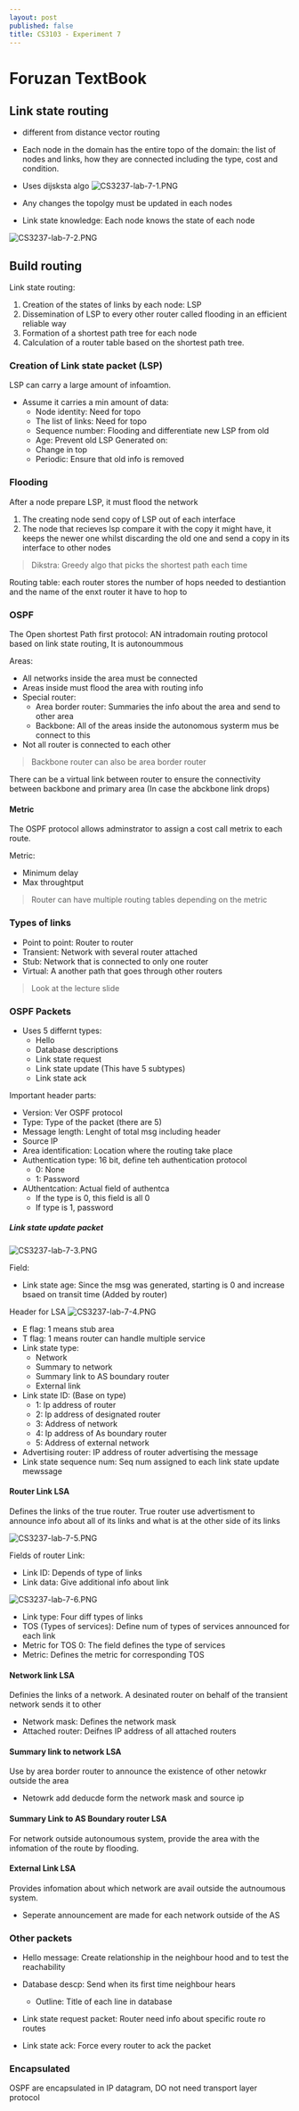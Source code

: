 ```yaml
---
layout: post
published: false
title: CS3103 - Experiment 7
---
```

# Foruzan TextBook

## Link state routing
- different from distance vector routing
- Each node in the domain has the entire topo of the domain: the list of nodes and links, how they are connected including the type, cost and condition. 
- Uses dijsksta algo
![CS3237-lab-7-1.PNG]({{site.baseurl}}/img/CS3237-lab-7-1.PNG)


- Any changes the topolgy must be updated in each nodes
- Link state knowledge: Each node knows the state of each node

![CS3237-lab-7-2.PNG]({{site.baseurl}}/img/CS3237-lab-7-2.PNG)

## Build routing

Link state routing:
1. Creation of the states of links by each node: LSP
2. Dissemination of LSP to every other router called flooding in an efficient reliable way
3. Formation of a shortest path tree for each node
4. Calculation of a router table based on the shortest path tree.


### Creation of Link state packet (LSP)
LSP can carry a large amount of infoamtion. 
- Assume it carries a min amount of data: 
	- Node identity: Need for topo
    - The list of links: Need for topo
    - Sequence number: Flooding and differentiate new LSP from old
    - Age: Prevent old LSP
Generated on:
	- Change in top
    - Periodic: Ensure that old info is removed

### Flooding
After a node prepare LSP, it must flood the network
1. The creating node send copy of LSP out of each interface
2. The node that recieves lsp compare it with the copy it might have, it keeps the newer one whilst discarding the old one and send a copy in its interface to other nodes

> Dikstra: Greedy algo that picks the shortest path each time

Routing table: each router stores the number of hops needed to destiantion and the name of the enxt router it have to hop to


### OSPF
The Open shortest Path first protocol: AN intradomain routing protocol based on link state routing, It is autonoummous

Areas: 
- All networks inside the area must be connected
- Areas inside must flood the area with routing info
- Special router: 
	- Area border router: Summaries the info about the area and send to other area
	- Backbone: All of the areas inside the autonomous systerm mus be connect to this
- Not all router is connected to each other


> Backbone router can also be area border router

There can be a virtual link between router to ensure the connectivity between backbone and primary area (In case the abckbone link drops)


#### Metric
The OSPF protocol allows adminstrator to assign a cost call metrix to each route. 

Metric:
- Minimum delay
- Max throughtput

> Router can have multiple routing tables depending on the metric


### Types of links
- Point to point: Router to router
- Transient: Network with several router attached
- Stub: Network that is connected to only one router
- Virtual: A another path that goes through other routers

> Look at the lecture slide

### OSPF Packets
- Uses 5 differnt types:
	- Hello
    - Database descriptions
    - Link state request
    - Link state update (This have 5 subtypes)
    - Link state ack
    
Important header parts:
- Version: Ver OSPF protocol
- Type: Type of the packet (there are 5)
- Message length: Lenght of total msg including header
- Source IP
- Area identification: Location where the routing take place
- Authentication type: 16 bit, define teh authentication protocol
	- 0: None
    - 1: Password
- AUthentcation: Actual field of authentca
	- If the type is 0, this field is all 0
    - If type is 1, password
    
##### Link state update packet
![CS3237-lab-7-3.PNG]({{site.baseurl}}/img/CS3237-lab-7-3.PNG)

Field:
- Link state age: Since the msg was generated, starting is 0 and increase bsaed on transit time (Added by router)

Header for LSA
![CS3237-lab-7-4.PNG]({{site.baseurl}}/img/CS3237-lab-7-4.PNG)

- E flag: 1 means stub area
- T flag: 1 means router can handle multiple service
- Link state type:
	- Network
    - Summary to network
    - Summary link to AS boundary router
    - External link
- Link state ID: (Base on type)
	- 1: Ip address of router
    - 2: Ip address of designated router
    - 3: Address of network
    - 4: Ip address of As boundary router
    - 5: Address of external network
- Advertising router: IP address of router advertising the message
- Link state sequence num: Seq num assigned to each link state update mewssage


#### Router Link LSA
Defines the links of the true router. True router use advertisment to announce info about all of its links and what is at the other side of its links

![CS3237-lab-7-5.PNG]({{site.baseurl}}/img/CS3237-lab-7-5.PNG)

Fields of router Link:
- Link ID: Depends of type of links
- Link data: Give additional info about link

![CS3237-lab-7-6.PNG]({{site.baseurl}}/img/CS3237-lab-7-6.PNG)

- Link type: Four diff types of links
- TOS (Types of services): Define num of types of services announced for each link
- Metric for TOS 0: The field defines the type of services
- Metric: Defines the metric for corresponding TOS

#### Network link LSA
Definies the links of a network. A desinated router on behalf of the transient network sends it to other


- Network mask: Defines the network mask
- Attached router: Deifnes IP address of all attached routers

#### Summary link to network LSA
Use by area border router to announce the existence of other netowkr outside the area
- Netowrk add deducde form the network mask and source ip

#### Summary Link to AS Boundary router LSA
For network outside autonoumous system, provide the area with the infomation of the route by flooding. 

#### External Link LSA
Provides infomation about which network are avail outside the autnoumous system. 
- Seperate announcement are made for each network outside of the AS

### Other packets
- Hello message: Create relationship in the neighbour hood and to test the reachability

- Database descp: Send when its first time neighbour hears
	- Outline: Title of each line in database
- Link state request packet: Router need info about specific route ro routes
- Link state ack: Force every router to ack the packet


### Encapsulated
OSPF are encapsulated in IP datagram, DO not need transport layer protocol